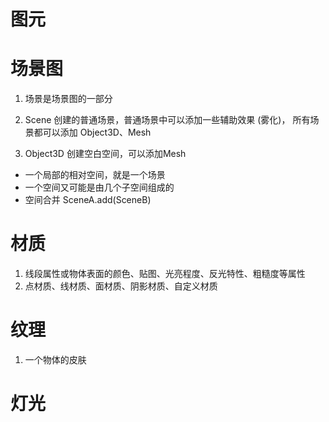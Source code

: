 # 图元

# 场景图
1. 场景是场景图的一部分

2. Scene 创建的普通场景，普通场景中可以添加一些辅助效果 (雾化)，
所有场景都可以添加 Object3D、Mesh

3. Object3D 创建空白空间，可以添加Mesh

- 一个局部的相对空间，就是一个场景
- 一个空间又可能是由几个子空间组成的
- 空间合并 SceneA.add(SceneB)


# 材质
1. 线段属性或物体表面的颜色、贴图、光亮程度、反光特性、粗糙度等属性
2. 点材质、线材质、面材质、阴影材质、自定义材质

# 纹理
1. 一个物体的皮肤

# 灯光

